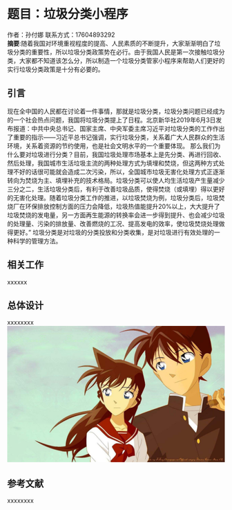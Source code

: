 # 题目：垃圾分类小程序
作者：孙付娜  联系方式：17604893292 <br>
**摘要**:随着我国对环境重视程度的提高、人民素质的不断提升，大家渐渐明白了垃圾分类的重要性，所以垃圾分类政策势在必行。由于我国人民是第一次接触垃圾分类，大家都不知道该怎么分，所以制造一个垃圾分类管家小程序来帮助人们更好的实行垃圾分类政策是十分有必要的。
## 引言
现在全中国的人民都在讨论着一件事情，那就是垃圾分类，垃圾分类问题已经成为的一个社会热点问题，我国将垃圾分类提上了日程。北京新华社2019年6月3日发布报道：中共中央总书记、国家主席、中央军委主席习近平对垃圾分类的工作作出了重要的指示——习近平总书记强调，实行垃圾分类，关系着广大人民群众的生活环境，关系着资源的节约使用，也是社会文明水平的一个重要体现。
那么我们为什么要对垃圾进行分类？目前，我国垃圾处理市场基本上是先分类、再进行回收、然后处理，我国城市生活垃圾主流的两种处理方式为填埋和焚烧，但这两种方式处理不好的话很可能就会造成二次污染，所以，全国城市垃圾无害化处理方式正逐渐转向为焚烧为主、填埋补充的技术格局。垃圾分类可以使人均生活垃圾产生量减少三分之二，生活垃圾分类后，有利于改善垃圾品质，使得焚烧（或填埋）得以更好的无害化处理。随着垃圾分类工作的推进，以垃圾焚烧为例，垃圾分类后，垃圾焚烧厂在环保排放控制方面的压力会降低，垃圾热值能提升20%以上，大大提升了垃圾焚烧的发电量，另一方面再生能源的转换率会进一步得到提升、也会减少垃圾的处理量、污染的排放量、改善燃烧的工况、提高发电的效率，使垃圾焚烧处理做得更好。” 垃圾分类是对垃圾的分类投放和分类收集，是对垃圾进行有效处理的一种科学的管理方法。
## 相关工作
xxxxxx
## 总体设计
xxxxxxxx
![这是一张图](timg.jpg)
## 参考文献
xxxxxxxx
